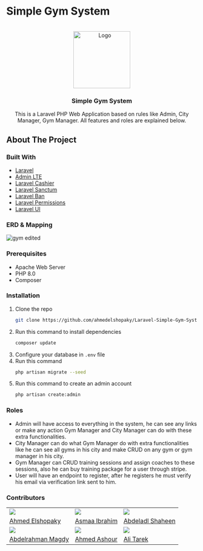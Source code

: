 # Simple Gym System

<!-- PROJECT LOGO -->
<br />
<div align="center">
  <a href="https://github.com/ahmedelshopaky/Laravel-Simple-Gym-System">
    <img src="public/images/gym-logo.jpg" alt="Logo" width="150" />
  </a>

  <h3 align="center">Simple Gym System</h3>

  <p align="center">
    This is a Laravel PHP Web Application based on rules like Admin, City Manager, Gym Manager. All features and roles are explained below.
  </p>
</div>



<!-- ABOUT THE PROJECT -->
## About The Project

### Built With

* [Laravel](https://laravel.com/)
* [Admin LTE](https://adminlte.io/)
* [Laravel Cashier](https://github.com/laravel/cashier-stripe/)
* [Laravel Sanctum](https://github.com/laravel/sanctum/)
* [Laravel Ban](https://github.com/cybercog/laravel-ban/)
* [Laravel Permissions](https://github.com/spatie/laravel-permission/)
* [Laravel UI](https://github.com/laravel/ui)


### ERD & Mapping 

![gym edited](https://user-images.githubusercontent.com/97949768/156903803-d0e015de-a274-4a9a-a25c-de8434383991.png)


### Prerequisites

* Apache Web Server
* PHP 8.0
* Composer

### Installation

1. Clone the repo
   ```sh
   git clone https://github.com/ahmedelshopaky/Laravel-Simple-Gym-System
   ```
2. Run this command to install dependencies
   ```sh
   composer update
   ```
3. Configure your database in `.env` file
4. Run this command
   ```sh
   php artisan migrate --seed
   ```
5. Run this command to create an admin account
   ```sh
   php artisan create:admin
   ```


### Roles

- Admin will have access to everything in the system, he can see any links or make any action Gym Manager and City Manager can do with these extra functionalities.
- City Manager can do what Gym Manager do with extra functionalities like he can see all gyms in his city and make CRUD on any gym or gym manager in his city.
- Gym Manager can CRUD training sessions and assign coaches to these sessions, also he can buy training package for a user through stripe.
- User will have an endpoint to register, after he registers he must verify his email via verification link sent to him.

### Contributors

<table>
  <tr>
    <td>
      <img src="https://avatars.githubusercontent.com/u/58668061?v=4" />
    </td>
    <td>
      <img src="https://avatars.githubusercontent.com/u/56225081?v=4" />
    </td>
    <td>
      <img src="https://avatars.githubusercontent.com/u/97956558?v=4" />
    </td>
  </tr>
  <tr>
    <td>
      <a href="https://github.com/ahmedelshopaky">Ahmed Elshopaky</a>
    </td>
      <td>
      <a href="https://github.com/Asmaa100">Asmaa Ibrahim</a>
    </td>
     <td>
      <a href="https://github.com/abdeladlshaheen421">Abdeladl Shaheen</a>
    </td>
  </tr>
  <tr>
    <td>
      <img src="https://avatars.githubusercontent.com/u/97949768?v=4" />
    </td>
    <td>
      <img src="https://avatars.githubusercontent.com/u/75224277?v=4" />
    </td>
    <td>
      <img src="https://avatars.githubusercontent.com/u/97910397?v=4" />
    </td>
  </tr>
  <tr>
    <td>
      <a href="https://github.com/EngAbdelrahmanMagdi">Abdelrahman Magdy</a>
    </td>
      <td>
      <a href="https://github.com/AshourDono">Ahmed Ashour</a>
    </td>
     <td>
      <a href="https://github.com/AliTaarek">Ali Tarek</a>
    </td>
  </tr>
</table>
